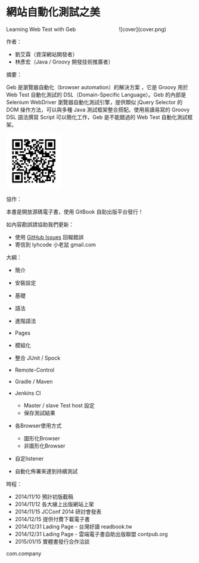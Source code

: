 # 網站自動化測試之美

<div style="float:right; width: 40%">![cover](cover.png)</div>

Learning Web Test with Geb

作者：

* 劉艾霖（資深網站開發者）
* 林彥宏（Java / Groovy 開發技術推廣者）

摘要：

Geb 是瀏覽器自動化（browser automation）的解決方案 ，它是 Groovy 用於 Web Test 自動化測試的 DSL（Domain-Specific Language）。Geb 的內部是 Selenium WebDriver 瀏覽器自動化測試引擎，提供類似 jQuery Selector 的 DOM 操作方法，可以與多種 Java 測試框架整合搭配。使用易讀易寫的 Groovy DSL 語法撰寫 Script 可以簡化工作，Geb 是不能錯過的 Web Test 自動化測試框架。

![qrcode](qrcode.png)

協作：

本書是開放源碼電子書，使用 GitBook 自助出版平台發行！

如內容勘誤請協助我們更新：

* 使用 [GitHub Issues](https://github.com/lyhcode/learning-geb/issues) 回報錯誤
* 寄信到 lyhcode 小老鼠 gmail.com

大綱：

* 簡介
* 安裝設定
* 基礎
* 語法

* 進階語法
* Pages
* 模組化
* 整合 JUnit / Spock
* Remote-Control

* Gradle / Maven
* Jenkins CI
	* Master / slave Test host 設定
	* 保存測試結果
* 各Browser使用方式
	* 圖形化Browser
	* 非圖形化Browser
* 自定listener
* 自動化佈署來達到持續測試



時程：

* 2014/11/10 預計初版截稿
* 2014/11/12 各大線上出版網站上架
* 2014/11/15 JCConf 2014 研討會發表
* 2014/12/15 提供付費下載電子書
* 2014/12/31 Lading Page - 台灣好讀 readbook.tw
* 2014/12/31 Lading Page - 雲端電子書自助出版聯盟 contpub.org
* 2015/01/15 實體書發行合作洽談


com.company

